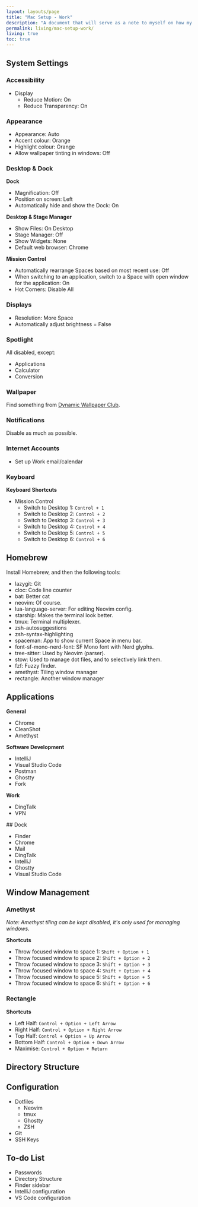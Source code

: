 ```yaml
---
layout: layouts/page
title: "Mac Setup - Work"
description: "A document that will serve as a note to myself on how my work Mac is configured."
permalink: living/mac-setup-work/
living: true
toc: true
---
```


## System Settings

### Accessibility
- Display
	- Reduce Motion: On
	- Reduce Transparency: On

### Appearance
- Appearance: Auto
- Accent colour: Orange
- Highlight colour: Orange
- Allow wallpaper tinting in windows: Off

### Desktop & Dock

**Dock**
- Magnification: Off
- Position on screen: Left
- Automatically hide and show the Dock: On

**Desktop & Stage Manager**
- Show Files: On Desktop
- Stage Manager: Off
- Show Widgets: None
- Default web browser: Chrome

**Mission Control**
- Automatically rearrange Spaces based on most recent use: Off
- When switching to an application, switch to a Space with open window for the application: On
- Hot Corners: Disable All

### Displays
- Resolution: More Space
- Automatically adjust brightness = False

### Spotlight
All disabled, except:
- Applications
- Calculator
- Conversion

### Wallpaper
Find something from [Dynamic Wallpaper Club](https://dynamicwallpaper.club/gallery).

### Notifications

Disable as much as possible.

### Internet Accounts

- Set up Work email/calendar

### Keyboard

**Keyboard Shortcuts**
- Mission Control
	- Switch to Desktop 1: `Control + 1`
	- Switch to Desktop 2: `Control + 2`
	- Switch to Desktop 3: `Control + 3`
	- Switch to Desktop 4: `Control + 4`
	- Switch to Desktop 5: `Control + 5`
	- Switch to Desktop 6: `Control + 6`

## Homebrew

Install Homebrew, and then the following tools:

- lazygit: Git
- cloc: Code line counter
- bat: Better cat
- neovim: Of course.
- lua-language-server: For editing Neovim config.
- starship: Makes the terminal look better.
- tmux: Terminal multiplexer.
- zsh-autosuggestions
- zsh-syntax-highlighting
- spaceman: App to show current Space in menu bar.
- font-sf-mono-nerd-font: SF Mono font with Nerd glyphs.
- tree-sitter: Used by Neovim (parser).
- stow: Used to manage dot files, and to selectively link them.
- fzf: Fuzzy finder.
- amethyst: Tiling window manager
- rectangle: Another window manager

## Applications

**General**

- Chrome
- CleanShot
- Amethyst

**Software Development**

- IntelliJ
- Visual Studio Code
- Postman
- Ghostty
- Fork

**Work**

- DingTalk
- VPN

## Dock

- Finder
- Chrome
- Mail
- DingTalk
- IntelliJ
- Ghostty
- Visual Studio Code


## Window Management

### Amethyst

*Note: Amethyst tiling can be kept disabled, it's only used for managing windows.*

**Shortcuts**

- Throw focused window to space 1: `Shift + Option + 1`
- Throw focused window to space 2: `Shift + Option + 2`
- Throw focused window to space 3: `Shift + Option + 3`
- Throw focused window to space 4: `Shift + Option + 4`
- Throw focused window to space 5: `Shift + Option + 5`
- Throw focused window to space 6: `Shift + Option + 6`

### Rectangle

**Shortcuts**

- Left Half: `Control + Option + Left Arrow`
- Right Half: `Control + Option + Right Arrow`
- Top Half: `Control + Option + Up Arrow`
- Bottom Half: `Control + Option + Down Arrow`
- Maximise: `Control + Option + Return`

## Directory Structure


## Configuration

- Dotfiles
	- Neovim
	- tmux
	- Ghostty
	- ZSH
- Git
- SSH Keys

## To-do List

- Passwords
- Directory Structure
- Finder sidebar
- IntelliJ configuration
- VS Code configuration


